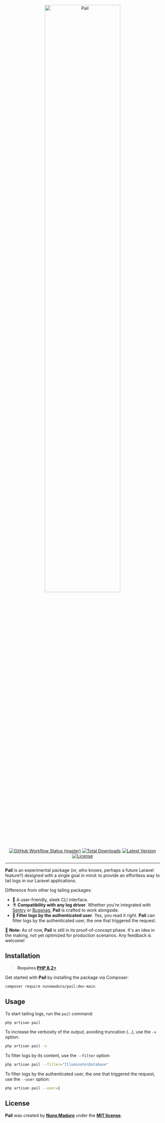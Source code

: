 <p align="center">
    <img src="https://raw.githubusercontent.com/nunomaduro/pail/master/docs/example.png" style="width:70%;" alt="Pail">
    <p align="center">
        <a href="https://github.com/nunomaduro/pail/actions"><img alt="GitHub Workflow Status (master)" src="https://github.com/nunomaduro/pail/actions/workflows/tests.yml/badge.svg"></a>
        <a href="https://packagist.org/packages/nunomaduro/pail"><img alt="Total Downloads" src="https://img.shields.io/packagist/dt/nunomaduro/pail"></a>
        <a href="https://packagist.org/packages/nunomaduro/pail"><img alt="Latest Version" src="https://img.shields.io/packagist/v/nunomaduro/pail"></a>
        <a href="https://packagist.org/packages/nunomaduro/pail"><img alt="License" src="https://img.shields.io/packagist/l/nunomaduro/pail"></a>
    </p>
</p>

------

**Pail** is an experimental package (or, who knows, perhaps a future Laravel feature?) designed with a single goal in mind: to provide an effortless way to tail logs in our Laravel applications.

Difference from other log tailing packages:

- 🌌 A user-friendly, sleek CLI interface.
- ⚗️ **Compatibility with any log driver**. Whether you're integrated with [Sentry](https://sentry.io) or [Bugsnag](https://bugsnag.com), **Pail** is crafted to work alongside.
- 🔑 **Filter logs by the authenticated user**. Yes, you read it right. **Pail** can filter logs by the authenticated user, the one that triggered the request.

🚧 **Note:** As of now, **Pail** is still in its proof-of-concept phase. It's an idea in the making, not yet optimized for production scenarios. Any feedback is welcome!

## Installation

> **Requires [PHP 8.2+](https://php.net/releases/)**

Get started with **Pail** by installing the package via Composer:

```bash
composer require nunomaduro/pail:dev-main
```

## Usage

To start tailing logs, run the `pail` command:

```bash
php artisan pail
```

To increase the verbosity of the output, avoiding truncation (...), use the `-v` option:

```bash
php artisan pail -v
```

To filter logs by its content, use the `--filter` option:

```bash
php artisan pail --filter="Illuminate\Database"
```

To filter logs by the authenticated user, the one that triggered the request, use the `--user` option:

```bash
php artisan pail --user=1
```

## License

**Pail** was created by **[Nuno Maduro](https://twitter.com/enunomaduro)** under the **[MIT license](https://opensource.org/licenses/MIT)**.
